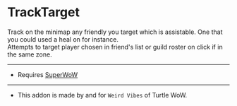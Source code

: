 TrackTarget
===

Track on the minimap any friendly you target which is assistable. One that you could used a heal on for instance.  
Attempts to target player chosen in friend's list or guild roster on click if in the same zone.  
___
* Requires [SuperWoW](https://github.com/balakethelock/SuperWoW/)   
___
* This addon is made by and for `Weird Vibes` of Turtle WoW.  
